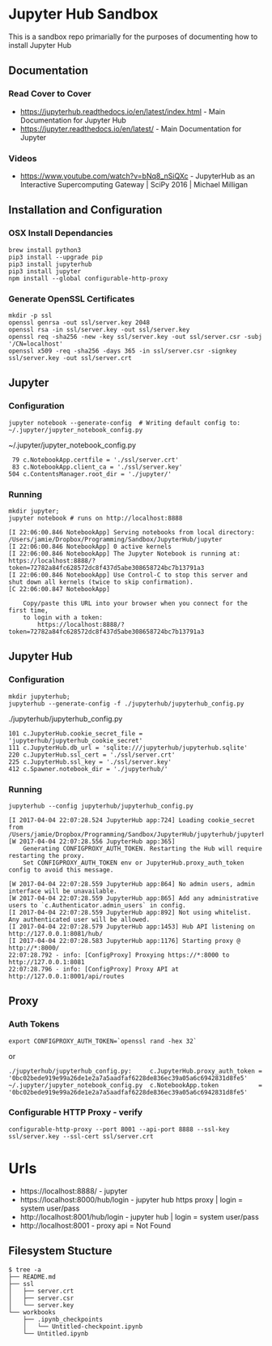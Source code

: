 # Jupyter Hub Sandbox

This is a sandbox repo primarially for the purposes of documenting how to install Jupyter Hub

## Documentation

### Read Cover to Cover
- https://jupyterhub.readthedocs.io/en/latest/index.html - Main Documentation for Jupyter Hub
- https://jupyter.readthedocs.io/en/latest/              - Main Documentation for Jupyter

### Videos
- https://www.youtube.com/watch?v=bNq8_nSiQXc - JupyterHub as an Interactive Supercomputing Gateway | SciPy 2016 | Michael Milligan


                 
## Installation and Configuration
                    
### OSX Install Dependancies
```
brew install python3
pip3 install --upgrade pip
pip3 install jupyterhub
pip3 install jupyter
npm install --global configurable-http-proxy
```

### Generate OpenSSL Certificates
```
mkdir -p ssl
openssl genrsa -out ssl/server.key 2048
openssl rsa -in ssl/server.key -out ssl/server.key
openssl req -sha256 -new -key ssl/server.key -out ssl/server.csr -subj '/CN=localhost'
openssl x509 -req -sha256 -days 365 -in ssl/server.csr -signkey ssl/server.key -out ssl/server.crt
```

## Jupyter
### Configuration
```
jupyter notebook --generate-config  # Writing default config to: ~/.jupyter/jupyter_notebook_config.py
```
~/.jupyter/jupyter_notebook_config.py
```
 79 c.NotebookApp.certfile = './ssl/server.crt'
 83 c.NotebookApp.client_ca = './ssl/server.key'
504 c.ContentsManager.root_dir = './jupyter/'
```
### Running
```
mkdir jupyter;
jupyter notebook # runs on http://localhost:8888

[I 22:06:00.846 NotebookApp] Serving notebooks from local directory: /Users/jamie/Dropbox/Programming/Sandbox/JupyterHub/jupyter
[I 22:06:00.846 NotebookApp] 0 active kernels 
[I 22:06:00.846 NotebookApp] The Jupyter Notebook is running at: https://localhost:8888/?token=72782a84fc628572dc8f437d5abe308658724bc7b13791a3
[I 22:06:00.846 NotebookApp] Use Control-C to stop this server and shut down all kernels (twice to skip confirmation).
[C 22:06:00.847 NotebookApp] 
    
    Copy/paste this URL into your browser when you connect for the first time,
    to login with a token:
        https://localhost:8888/?token=72782a84fc628572dc8f437d5abe308658724bc7b13791a3
```


## Jupyter Hub 
### Configuration
```
mkdir jupyterhub;
jupyterhub --generate-config -f ./jupyterhub/jupyterhub_config.py
```

./jupyterhub/jupyterhub_config.py
```
101 c.JupyterHub.cookie_secret_file = 'jupyterhub/jupyterhub_cookie_secret'
111 c.JupyterHub.db_url = 'sqlite:///jupyterhub/jupyterhub.sqlite'
220 c.JupyterHub.ssl_cert = './ssl/server.crt'
225 c.JupyterHub.ssl_key = './ssl/server.key'
412 c.Spawner.notebook_dir = './jupyterhub/'
```

### Running
```
jupyterhub --config jupyterhub/jupyterhub_config.py 

[I 2017-04-04 22:07:28.524 JupyterHub app:724] Loading cookie_secret from /Users/jamie/Dropbox/Programming/Sandbox/JupyterHub/jupyterhub/jupyterhub_cookie_secret
[W 2017-04-04 22:07:28.556 JupyterHub app:365] 
    Generating CONFIGPROXY_AUTH_TOKEN. Restarting the Hub will require restarting the proxy.
    Set CONFIGPROXY_AUTH_TOKEN env or JupyterHub.proxy_auth_token config to avoid this message.
    
[W 2017-04-04 22:07:28.559 JupyterHub app:864] No admin users, admin interface will be unavailable.
[W 2017-04-04 22:07:28.559 JupyterHub app:865] Add any administrative users to `c.Authenticator.admin_users` in config.
[I 2017-04-04 22:07:28.559 JupyterHub app:892] Not using whitelist. Any authenticated user will be allowed.
[I 2017-04-04 22:07:28.579 JupyterHub app:1453] Hub API listening on http://127.0.0.1:8081/hub/
[I 2017-04-04 22:07:28.583 JupyterHub app:1176] Starting proxy @ http://*:8000/
22:07:28.792 - info: [ConfigProxy] Proxying https://*:8000 to http://127.0.0.1:8081
22:07:28.796 - info: [ConfigProxy] Proxy API at http://127.0.0.1:8001/api/routes
```

## Proxy

### Auth Tokens
```
export CONFIGPROXY_AUTH_TOKEN=`openssl rand -hex 32`
```
or
```
./jupyterhub/jupyterhub_config.py:     c.JupyterHub.proxy_auth_token = '0bc02bede919e99a26de1e2a7a5aadfaf6228de836ec39a05a6c6942831d8fe5'
~/.jupyter/jupyter_notebook_config.py  c.NotebookApp.token           = '0bc02bede919e99a26de1e2a7a5aadfaf6228de836ec39a05a6c6942831d8fe5'
```

### Configurable HTTP Proxy - verify
```
configurable-http-proxy --port 8001 --api-port 8888 --ssl-key ssl/server.key --ssl-cert ssl/server.crt 
```
    
# Urls
- https://localhost:8888/          - jupyter 
- https://localhost:8000/hub/login - jupyter hub https proxy  | login = system user/pass
- http://localhost:8001/hub/login  - jupyter hub              | login = system user/pass
- http://localhost:8001            - proxy api = Not Found 


## Filesystem Stucture
```
$ tree -a
├── README.md
├── ssl
│   ├── server.crt
│   ├── server.csr
│   └── server.key
└── workbooks
    ├── .ipynb_checkpoints
    │   └── Untitled-checkpoint.ipynb
    └── Untitled.ipynb
```
